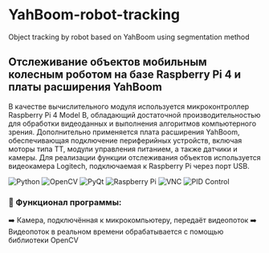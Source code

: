 # YahBoom-robot-tracking
Object tracking by robot based on YahBoom using segmentation method

## Отслеживание объектов мобильным колесным роботом на базе Raspberry Pi 4 и платы расширения YahBoom

В качестве вычислительного модуля используется микроконтроллер Raspberry Pi 4 Model B, обладающий достаточной производительностью для обработки видеоданных и выполнения алгоритмов компьютерного зрения. Дополнительно применяется плата расширения YahBoom, обеспечивающая подключение периферийных устройств, включая моторы типа TT, модули управления питанием, а также датчики и камеры. Для реализации функции отслеживания объектов используется видеокамера Logitech, подключаемая к Raspberry Pi через порт USB.

![Python](https://img.shields.io/badge/Python-3776AB?style=for-the-badge&logo=python&logoColor=white)  ![OpenCV](https://img.shields.io/badge/OpenCV-5C3EE8?style=for-the-badge&logo=opencv&logoColor=white)  ![PyQt](https://img.shields.io/badge/PyQt-41CD52?style=for-the-badge&logo=qt&logoColor=white)  ![Raspberry Pi](https://img.shields.io/badge/Raspberry%20Pi-A22846?style=for-the-badge&logo=raspberrypi&logoColor=white)  ![VNC](https://img.shields.io/badge/VNC-2C3E50?style=for-the-badge&logo=realvnc&logoColor=white)  ![PID Control](https://img.shields.io/badge/PID--Controller-FF6F00?style=for-the-badge&logo=mathworks&logoColor=white)  

### 🚀 Функционал программы:
:arrow_right: Камера, подключённая к микрокомпьютеру, передаёт видеопоток
:arrow_right: Видеопоток в реальном времени обрабатывается с помощью библиотеки OpenCV
